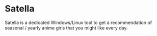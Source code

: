 # Satella

Satella is a dedicated Windows/Linux tool to get a recommendation of seasonal / yearly anime girls that you might like every day.
